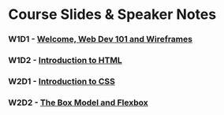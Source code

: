 
# Course Slides & Speaker Notes

### W1D1 - [Welcome, Web Dev 101 and Wireframes](https://drive.google.com/open?id=10KnyfOdnx8gcj8bwyAykgb2pQoq7NpLGFNc6wMoOmNE)
### W1D2 - [Introduction to HTML](https://drive.google.com/open?id=17YohCGVMjQ5AVWwgu3ehwKThYYqofww3GPiObWgS-qA)
### W2D1 - [Introduction to CSS](https://docs.google.com/presentation/d/1ckYMARlF4oxpGkOaFu9XZah9JqcyTPTFOe4FgAQ8BEo/edit?usp=sharing)
### W2D2 - [The Box Model and Flexbox](https://docs.google.com/presentation/d/1aQU5ZdM9WTDZ8jE71n_MH_iUyJMyOUFF1G3Sfa6Xz_M/edit?usp=sharing)
